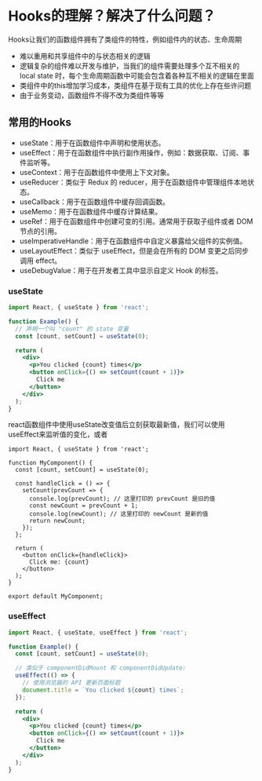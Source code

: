 # Hooks的理解？解决了什么问题？

Hooks让我们的函数组件拥有了类组件的特性，例如组件内的状态、生命周期

- 难以重用和共享组件中的与状态相关的逻辑
- 逻辑复杂的组件难以开发与维护，当我们的组件需要处理多个互不相关的 local state 时，每个生命周期函数中可能会包含着各种互不相关的逻辑在里面
- 类组件中的this增加学习成本，类组件在基于现有工具的优化上存在些许问题
- 由于业务变动，函数组件不得不改为类组件等等

## 常用的Hooks

- useState：用于在函数组件中声明和使用状态。
- useEffect：用于在函数组件中执行副作用操作，例如：数据获取、订阅、事件监听等。
- useContext：用于在函数组件中使用上下文对象。
- useReducer：类似于 Redux 的 reducer，用于在函数组件中管理组件本地状态。
- useCallback：用于在函数组件中缓存回调函数。
- useMemo：用于在函数组件中缓存计算结果。
- useRef：用于在函数组件中创建可变的引用。通常用于获取子组件或者 DOM 节点的引用。
- useImperativeHandle：用于在函数组件中自定义暴露给父组件的实例值。
- useLayoutEffect：类似于 useEffect，但是会在所有的 DOM 变更之后同步调用 effect。
- useDebugValue：用于在开发者工具中显示自定义 Hook 的标签。

### useState

```jsx
import React, { useState } from 'react';

function Example() {
  // 声明一个叫 "count" 的 state 变量
  const [count, setCount] = useState(0);

  return (
    <div>
      <p>You clicked {count} times</p>
      <button onClick={() => setCount(count + 1)}>
        Click me
      </button>
    </div>
  );
}
```

react函数组件中使用useState改变值后立刻获取最新值，我们可以使用useEffect来监听值的变化，或者

```
import React, { useState } from 'react';

function MyComponent() {
  const [count, setCount] = useState(0);

  const handleClick = () => {
    setCount(prevCount => {
      console.log(prevCount); // 这里打印的 prevCount 是旧的值
      const newCount = prevCount + 1;
      console.log(newCount); // 这里打印的 newCount 是新的值
      return newCount;
    });
  };

  return (
    <button onClick={handleClick}>
      Click me: {count}
    </button>
  );
}

export default MyComponent;
```

### useEffect

```jsx
import React, { useState, useEffect } from 'react';

function Example() {
  const [count, setCount] = useState(0);

  // 类似于 componentDidMount 和 componentDidUpdate:
  useEffect(() => {
    // 使用浏览器的 API 更新页面标题
    document.title = `You clicked ${count} times`;
  });

  return (
    <div>
      <p>You clicked {count} times</p>
      <button onClick={() => setCount(count + 1)}>
        Click me
      </button>
    </div>
  );
}
```